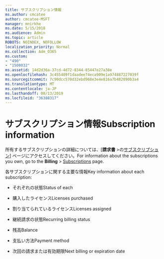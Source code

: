 ```yaml
---
title: サブスクリプション情報
ms.author: cmcatee
author: cmcatee-MSFT
manager: mnirkhe
ms.date: 5/15/2018
ms.audience: Admin
ms.topic: article
ROBOTS: NOINDEX, NOFOLLOW
localization_priority: Normal
ms.collection: Adm_O365
ms.custom:
- "490"
- "1500032"
ms.assetid: 14d2d36a-37cd-4d72-8344-85447e27a38e
ms.openlocfilehash: 3c455489f1daadee74eca909e1a974887227039f
ms.sourcegitcommit: 7c90dcc570d32ebd968e3e4e816a7b482890b3a4
ms.translationtype: MT
ms.contentlocale: ja-JP
ms.lasthandoff: 08/13/2019
ms.locfileid: "36388317"
---
```

# <a name="subscription-information"></a><span data-ttu-id="fd854-102">サブスクリプション情報</span><span class="sxs-lookup"><span data-stu-id="fd854-102">Subscription information</span></span>

<span data-ttu-id="fd854-103">所有するサブスクリプションの詳細については、[**請求書** \>の[サブスクリプション](https://go.microsoft.com/fwlink/p/?linkid=842054)] ページにアクセスしてください。</span><span class="sxs-lookup"><span data-stu-id="fd854-103">For information about the subscriptions you own, go to the **Billing** \> [Subscriptions](https://go.microsoft.com/fwlink/p/?linkid=842054) page.</span></span>
  
<span data-ttu-id="fd854-104">各サブスクリプションに関する主要な情報</span><span class="sxs-lookup"><span data-stu-id="fd854-104">Key information about each subscription:</span></span>
  
- <span data-ttu-id="fd854-105">それぞれの状態</span><span class="sxs-lookup"><span data-stu-id="fd854-105">Status of each</span></span>

- <span data-ttu-id="fd854-106">購入したライセンス</span><span class="sxs-lookup"><span data-stu-id="fd854-106">Licenses purchased</span></span>

- <span data-ttu-id="fd854-107">割り当てられているライセンス</span><span class="sxs-lookup"><span data-stu-id="fd854-107">Licenses assigned</span></span>

- <span data-ttu-id="fd854-108">継続請求の状態</span><span class="sxs-lookup"><span data-stu-id="fd854-108">Recurring billing status</span></span>

- <span data-ttu-id="fd854-109">残高</span><span class="sxs-lookup"><span data-stu-id="fd854-109">Balance</span></span>

- <span data-ttu-id="fd854-110">支払い方法</span><span class="sxs-lookup"><span data-stu-id="fd854-110">Payment method</span></span>

- <span data-ttu-id="fd854-111">次回の請求または有効期限</span><span class="sxs-lookup"><span data-stu-id="fd854-111">Next billing or expiration date</span></span>